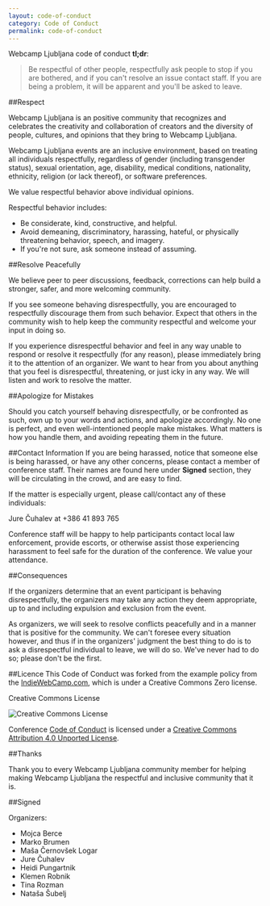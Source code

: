 ```yaml
---
layout: code-of-conduct
category: Code of Conduct
permalink: code-of-conduct
---
```


Webcamp Ljubljana code of conduct __tl;dr__:

>Be respectful of other people, respectfully ask people to stop if you are bothered, 
and if you can't resolve an issue contact staff. If you are being a problem, it will be apparent and you'll be asked to leave.

##Respect

Webcamp Ljubljana is an positive community that recognizes and celebrates the creativity and collaboration of creators and the diversity of people, cultures, and opinions that they bring to Webcamp Ljubljana.

Webcamp Ljubljana events are an inclusive environment, based on treating all individuals respectfully, regardless of gender (including transgender status), sexual orientation, age, disability, medical conditions, nationality, ethnicity, religion (or lack thereof), or software preferences.

We value respectful behavior above individual opinions.

Respectful behavior includes:

* Be considerate, kind, constructive, and helpful. 
* Avoid demeaning, discriminatory, harassing, hateful, or physically threatening behavior, speech, and imagery. 
* If you're not sure, ask someone instead of assuming.

##Resolve Peacefully

We believe peer to peer discussions, feedback, corrections can help build a stronger, safer, and more welcoming community.

If you see someone behaving disrespectfully, you are encouraged to respectfully discourage them from such behavior. Expect that others in the community wish to help keep the community respectful and welcome your input in doing so.

If you experience disrespectful behavior and feel in any way unable to respond or resolve it respectfully (for any reason), please immediately bring it to the attention of an organizer. We want to hear from you about anything that you feel is disrespectful, threatening, or just icky in any way. We will listen and work to resolve the matter.

##Apologize for Mistakes

Should you catch yourself behaving disrespectfully, or be confronted as such, own up to your words and actions, and apologize accordingly. No one is perfect, and even well-intentioned people make mistakes. What matters is how you handle them, and avoiding repeating them in the future.

##Contact Information
If you are being harassed, notice that someone else is being harassed, or have any other concerns, please contact a member of conference staff. Their names are found here under __Signed__ section, they will be circulating in the crowd, 
and are easy to find. 

If the matter is especially urgent, please call/contact any of these individuals:

Jure Čuhalev at +386 41 893 765 

Conference staff will be happy to help participants contact local law enforcement, provide escorts, or otherwise assist those experiencing harassment to feel safe for the duration of the conference. We value your attendance.

##Consequences

If the organizers determine that an event participant is behaving disrespectfully, the organizers may take any action they deem appropriate, up to and including expulsion and exclusion from the event.

As organizers, we will seek to resolve conflicts peacefully and in a manner that is positive for the community. We can't foresee every situation however, and thus if in the organizers' judgment the best thing to do is to ask a disrespectful individual to leave, we will do so. We've never had to do so; please don't be the first.

##Licence
This Code of Conduct was forked from the example policy from the [IndieWebCamp.com](http://indiewebcamp.com/code-of-conduct), which is under a Creative Commons Zero license.

Creative Commons License 

<img src="http://i.creativecommons.org/l/by/3.0/88x31.png" alt="Creative Commons License" style="border-width: 0;">

Conference [Code of Conduct](http://2015.webcamp.si/code-of-conduct/) is licensed under a [Creative Commons 
Attribution 4.0 Unported License](https://creativecommons.org/licenses/by/4.0/).

##Thanks

Thank you to every Webcamp Ljubljana community member for helping making Webcamp Ljubljana the respectful and inclusive community that it is.

##Signed

Organizers:

* Mojca Berce
* Marko Brumen
* Maša Černovšek Logar
* Jure Čuhalev
* Heidi Pungartnik
* Klemen Robnik
* Tina Rozman
* Nataša Šubelj